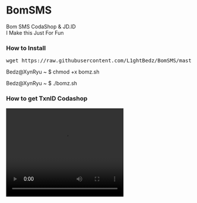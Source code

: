 # BomSMS
Bom SMS CodaShop &amp; JD.ID<br>
I Make this Just For Fun
<h3>How to Install</h3>
<pre>wget https://raw.githubusercontent.com/L1ghtBedz/BomSMS/master/bomz.sh</pre>
<p>Bedz@XynRyu ~ $ chmod +x bomz.sh</p>
<p>Bedz@XynRyu ~ $ ./bomz.sh</p>
<h3>How to get TxnID Codashop</h3>
<video width="320" height="240" controls autoplay>
<source src="bandicam+2018-06-26 21-58-22-882.mp4" type="video/mp4">
